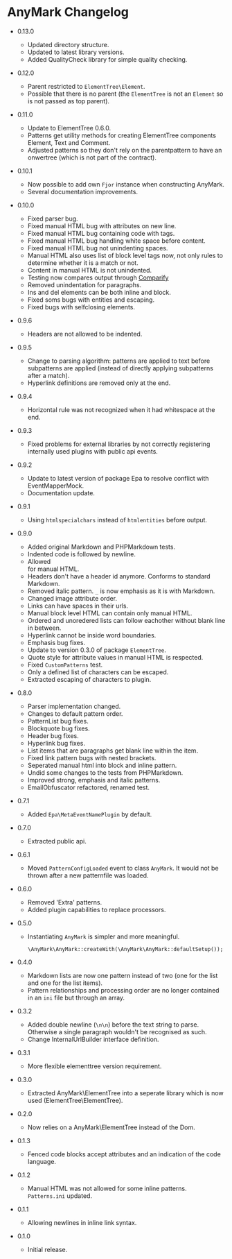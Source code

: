 AnyMark Changelog
=================

*   0.13.0

    *   Updated directory structure.
    *   Updated to latest library versions.
    *   Added QualityCheck library for simple quality checking.

*	0.12.0

	*	Parent restricted to `ElementTree\Element`.
	*	Possible that there is no parent (the `ElementTree` is not an `Element`
		so is not passed as top parent).

*	0.11.0

	*	Update to ElementTree 0.6.0.
	*	Patterns get utility methods for creating ElementTree components Element,
		Text and Comment.
	*	Adjusted patterns so they don't rely on the parentpattern to have
		an onwertree (which is not part of the contract).

*	0.10.1

	*	Now possible to add own `Fjor` instance when constructing AnyMark.
	*	Several documentation improvements.

*	0.10.0

	*	Fixed parser bug.
	*	Fixed manual HTML bug with attributes on new line.
	*	Fixed manual HTML bug containing code with tags.
	*	Fixed manual HTML bug handling white space before content.
	*	Fixed manual HTML bug not unindenting spaces.
	*	Manual HTML also uses list of block level tags now, not only rules to determine
		whether it is a match or not.
	*	Content in manual HTML is not unindented.
	*	Testing now compares output through [Comparify](https://github.com/koenhoeymans/Comparify)
	*	Removed unindentation for paragraphs.
	*	Ins and del elements can be both inline and block.
	*	Fixed soms bugs with entities and escaping.
	*	Fixed bugs with selfclosing elements.

*	0.9.6

	*	Headers are not allowed to be indented.

*	0.9.5

	*	Change to parsing algorithm: patterns are applied to text before subpatterns
		are applied (instead of directly applying subpatterns after a match).
	*	Hyperlink definitions are removed only at the end.

*	0.9.4

	*	Horizontal rule was not recognized when it had whitespace at the end.

*	0.9.3

	*	Fixed problems for external libraries by not correctly registering internally
		used plugins with public api events.

*	0.9.2

	*	Update to latest version of package Epa to resolve conflict with EventMapperMock.
	*	Documentation update.

*	0.9.1

	*	Using `htmlspecialchars` instead of `htmlentities` before output.

*	0.9.0

	*	Added original Markdown and PHPMarkdown tests.
	*	Indented code is followed by newline.
	*	Allowed <br> for manual HTML.
	*	Headers don't have a header id anymore. Conforms to standard Markdown.
	*	Removed italic pattern. `_` is now emphasis as it is with Markdown.
	*	Changed image attribute order.
	*	Links can have spaces in their urls.
	*	Manual block level HTML can contain only manual HTML.
	*	Ordered and unoredered lists can follow eachother without blank line in between.
	*	Hyperlink cannot be inside word boundaries.
	*	Emphasis bug fixes.
	*	Update to version 0.3.0 of package `ElementTree`.
	*	Quote style for attribute values in manual HTML is respected.
	*	Fixed `CustomPatterns` test.
	*	Only a defined list of characters can be escaped.
	*	Extracted escaping of characters to plugin.

*	0.8.0

	*	Parser implementation changed.
	*	Changes to default pattern order.
	*	PatternList bug fixes.
	*	Blockquote bug fixes.
	*	Header bug fixes.
	*	Hyperlink bug fixes. 
	*	List items that are paragraphs get blank line within the item.
	*	Fixed link pattern bugs with nested brackets.
	*	Seperated manual html into block and inline pattern.
	*	Undid some changes to the tests from PHPMarkdown.
	*	Improved strong, emphasis and italic patterns.
	*	EmailObfuscator refactored, renamed test.

*	0.7.1

	*	Added `Epa\MetaEventNamePlugin` by default.

*	0.7.0

	*	Extracted public api.

*	0.6.1

	*	Moved `PatternConfigLoaded` event to class `AnyMark`. It would not be
		thrown after a new patternfile was loaded.

*	0.6.0

	*	Removed 'Extra' patterns.
	*	Added plugin capabilities to replace processors.

*	0.5.0

	*	Instantiating `AnyMark` is simpler and more meaningful.

			\AnyMark\AnyMark::createWith(\AnyMark\AnyMark::defaultSetup());

*	0.4.0

	*	Markdown lists are now one pattern instead of two (one for the list and
		one for the list items).
	*	Pattern relationships and processing order are no longer contained in an
		`ini` file but through an array.

*	0.3.2

	*	Added double newline (`\n\n`) before the text string to parse. Otherwise
		a single paragraph wouldn't be recognised as such.
	*	Change InternalUrlBuilder interface definition.

*	0.3.1

	*	More flexible elementtree version requirement.

*	0.3.0

	*	Extracted AnyMark\ElementTree into a seperate library which
		is now used (ElementTree\ElementTree).

*	0.2.0

	*	Now relies on a AnyMark\ElementTree instead of the Dom.

*	0.1.3

	*	Fenced code blocks accept attributes and an indication of the code language.

*	0.1.2

	*	Manual HTML was not allowed for some inline patterns. `Patterns.ini` updated.

*	0.1.1

	*	Allowing newlines in inline link syntax.

*	0.1.0

	*	Initial release.